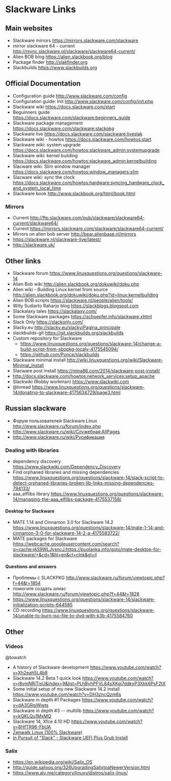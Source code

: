 
# Slackware Links

## Main websites
* Slackware mirrors             https://mirrors.slackware.com/slackware
* mirror slackware 64 - current http://rsync.slackware.pl/slackware/slackware64-current/
* Alien BOB blog                https://alien.slackbook.org/blog
* Package finder                http://slakfinder.org
* Slackbuilds                   https://www.slackbuilds.org

## Official Documentation
* Configuration guide           http://www.slackware.com/config
* Configuration guide: Init     http://www.slackware.com/config/init.php
* Slackware wiki                https://docs.slackware.com/start
* Beguinners guide              https://docs.slackware.com/slackware:beginners_guide
* Slackware package management  https://docs.slackware.com/slackware:slackpkg
* Slackware live                https://docs.slackware.com/slackware:liveslak
* Slackware wiki - howtos       https://docs.slackware.com/howtos:start
* Slackware wiki: system upgrade    https://docs.slackware.com/howtos:slackware_admin:systemupgrade
* Slackware wiki: kernel building   https://docs.slackware.com/howtos:slackware_admin:kernelbuilding
* Slacware wiki: Slim window manager    https://docs.slackware.com/howtos:window_managers:slim
* Slacware wiki: sync the clock https://docs.slackware.com/howtos:hardware:syncing_hardware_clock_and_system_local_time
* Slackware book                http://www.slackbook.org/html/book.html

### Mirrors
* Current                       http://ftp.slackware.com/pub/slackware/slackware64-current/slackware64/
* Current                       https://mirrors.slackware.com/slackware/slackware64-current/
* Mirrors on alien bob server   http://bear.alienbase.nl/mirrors
* https://slackware.nl/slackware-live/latest/
* http://slackware.uk/

## Other links
* Slackware forum               https://www.linuxquestions.org/questions/slackware-14
* Alien Bob wiki                http://alien.slackbook.org/dokuwiki/doku.php
* Alien wiki - Building Linux kernel from source http://alien.slackbook.org/dokuwiki/doku.php?id=linux:kernelbuilding
* Alien BOB scripts             https://slackware.nl/people/alien/tools/
* Willy Sudiarto Raharjo blog   https://slackblogs.blogspot.com
* Slackalaxy tales              https://slackalaxy.com/
* Some Slackware packages       https://schoepfer.info/slackware.xhtml
* Slack Only                    https://slackonly.com/
* Slacky.eu                     http://slacky.eu/slacky/Pagina_principale
* slackbuilds-git               https://git.slackbuilds.org/slackbuilds
* Custom repository for Slackware
  * https://www.linuxquestions.org/questions/slackware-14/change-a-build-script-from-sbopkg-localy-4175545094/
  * https://github.com/Ponce/slackbuilds
* Slackware minimal install     http://wiki.linuxquestions.org/wiki/Slackware-Minimal_Install
* Slacware post install         https://mina86.com/2014/slackware-post-install/
* http://docs.slackware.com/howtos:network_services:setup_apache
* Slackwiki (Robby workman)     https://www.slackwiki.com
* @toread                       https://www.linuxquestions.org/questions/slackware-14/donating-to-slackware-4175634729/page3.html


## Russian slackware
* Форум пользователей Slackware Linux http://www.slackware.ru/forum/index.php
* http://www.slackware.ru/wiki/Служебная:AllPages
* http://www.slackware.ru/wiki/Русификация

### Dealing with libraries
* dependency discovery          https://www.slackwiki.com/Dependency_Discovery
* Find orphaned libraries and missing dependencies  https://www.linuxquestions.org/questions/slackware-14/slack-script-to-detect-orphaned-libraries-broken-lib-links-missing-dependencies-794133/
* aaa_elflibs library           https://www.linuxquestions.org/questions/slackware-14/managing-the-aaa_elflibs-package-4175537158/

#### Desktop for Slackware
* MATE 1.14 and Cinnamon 3.0 for Slackware 14.2   https://www.linuxquestions.org/questions/slackware-14/mate-1-14-and-cinnamon-3-0-for-slackware-14-2-a-4175583722/
* MATE packages for Slackware   https://webcache.googleusercontent.com/search?q=cache:jAS9WLJysncJ:https://puolanka.info/goto/mate-desktop-for-slackware/+&cd=1&hl=en&ct=clnk&gl=il


#### Questions and answers
* Проблемы с SLACKPKG           http://www.slackware.ru/forum/viewtopic.php?f=44&t=1854
* помогите создать алиас        http://www.slackware.ru/forum/viewtopic.php?f=44&t=1828
* https://www.linuxquestions.org/questions/slackware-14/slackware-initialization-scripts-644585
* CD recording                  https://www.linuxquestions.org/questions/slackware-14/unable-to-burn-iso-file-to-dvd-with-k3b-4175584760


## Other

### Videos
@towatch
* A history of Slackware development              https://www.youtube.com/watch?v=Xh2eah5L4b8
* Slackware 14.2 Beta 1 quick look                https://www.youtube.com/watch?v=j8vmNRiTjsU&index=9&list=PLhByhPFVL84sXKgi7ddkyP3Xkk6PsF2tX
* Some initial setup of my new Slackware 14.2 install https://www.youtube.com/watch?v=DH3zncQzm6s
* Slackware in depth #1 Packages                  https://www.youtube.com/watch?v=dA3GRgjWwts
* Slackware in depth #3 -- multilib               https://www.youtube.com/watch?v=kQKLQu1MxMQ
* Slackware 14, Xfce 4.10 HD                      https://www.youtube.com/watch?v=8HfTR96-FbUA
* [Zenwalk Linux (100% Slackware)](https://www.youtube.com/watch?v=zm-H3zfaqA8)
* [In Pursuit of "Slack" - Slackware UEFI Plus Grub Install](https://www.youtube.com/watch?v=OZeJd5JPQro)


### Salix
* https://en.wikipedia.org/wiki/Salix_OS
* http://guide.salixos.org/326UpgradingSalixtoaNewerVersion.html
* https://www.alv.me/category/linuxy/distros/salix-linux/

